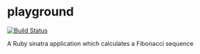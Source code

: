 # playground
[![Build Status](https://travis-ci.org/christianclarke/playground.svg?branch=master)](https://travis-ci.org/christianclarke/playground)

A Ruby sinatra application which calculates a Fibonacci sequence
